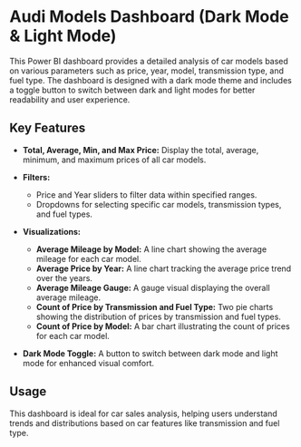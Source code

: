 # Audi Models Dashboard (Dark Mode & Light Mode)

This Power BI dashboard provides a detailed analysis of car models based on various parameters such as price, year, model, transmission type, and fuel type. The dashboard is designed with a dark mode theme and includes a toggle button to switch between dark and light modes for better readability and user experience.

## Key Features

- **Total, Average, Min, and Max Price:** Display the total, average, minimum, and maximum prices of all car models.
- **Filters:** 
  - Price and Year sliders to filter data within specified ranges.
  - Dropdowns for selecting specific car models, transmission types, and fuel types.
- **Visualizations:**
  - **Average Mileage by Model:** A line chart showing the average mileage for each car model.
  - **Average Price by Year:** A line chart tracking the average price trend over the years.
  - **Average Mileage Gauge:** A gauge visual displaying the overall average mileage.
  - **Count of Price by Transmission and Fuel Type:** Two pie charts showing the distribution of prices by transmission and fuel types.
  - **Count of Price by Model:** A bar chart illustrating the count of prices for each car model.
  
- **Dark Mode Toggle:** A button to switch between dark mode and light mode for enhanced visual comfort.

## Usage

This dashboard is ideal for car sales analysis, helping users understand trends and distributions based on car features like transmission and fuel type.

